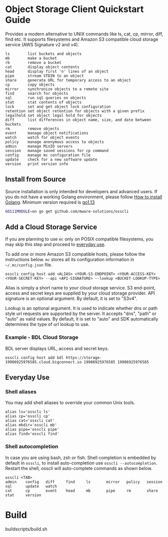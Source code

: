 # Object Storage Client Quickstart Guide

Provides a modern alternative to UNIX commands like ls, cat, cp, mirror, diff, find etc. It supports filesystems and Amazon S3 compatible cloud storage service (AWS Signature v2 and v4).

```
ls        list buckets and objects
mb        make a bucket
rb        remove a bucket
cat       display object contents
head      display first 'n' lines of an object
pipe      stream STDIN to an object
share     generate URL for temporary access to an object
cp        copy objects
mirror    synchronize objects to a remote site
find      search for objects
sql       run sql queries on objects
stat      stat contents of objects
lock      set and get object lock configuration
retention set object retention for objects with a given prefix
legalhold set object legal hold for objects
diff      list differences in object name, size, and date between buckets
rm        remove objects
event     manage object notifications
watch     watch for object events
policy    manage anonymous access to objects
admin     manage MinIO servers
session   manage saved sessions for cp command
config    manage mc configuration file
update    check for a new software update
version   print version info
```

## Install from Source
Source installation is only intended for developers and advanced users. If you do not have a working Golang environment, please follow [How to install Golang](https://golang.org/doc/install). Minimum version required is [go1.13](https://golang.org/dl/#stable)

```sh
GO111MODULE=on go get github.com/mware-solutions/osscli
```

## Add a Cloud Storage Service
If you are planning to use `mc` only on POSIX compatible filesystems, you may skip this step and proceed to [everyday use](#everyday-use).

To add one or more Amazon S3 compatible hosts, please follow the instructions below. `mc` stores all its configuration information in ``~/.mc/config.json`` file.

```
osscli config host add <ALIAS> <YOUR-S3-ENDPOINT> <YOUR-ACCESS-KEY> <YOUR-SECRET-KEY> --api <API-SIGNATURE> --lookup <BUCKET-LOOKUP-TYPE>
```

Alias is simply a short name to your cloud storage service. S3 end-point, access and secret keys are supplied by your cloud storage provider. API signature is an optional argument. By default, it is set to "S3v4".

Lookup is an optional argument. It is used to indicate whether dns or path style url requests are supported by the server. It accepts "dns", "path" or "auto" as valid values. By default, it is set to "auto" and SDK automatically determines the type of url lookup to use.

### Example - BDL Cloud Storage
BDL server displays URL, access and secret keys.

```
osscli config host add bdl https://storage-19986925976585.cloud.bigconnect.io 19986925976585 19986925976585
```

<a name="everyday-use"></a>
## Everyday Use

### Shell aliases
You may add shell aliases to override your common Unix tools.

```
alias ls='osscli ls'
alias cp='osscli cp'
alias cat='osscli cat'
alias mkdir='osscli mb'
alias pipe='osscli pipe'
alias find='osscli find'
```

### Shell autocompletion
In case you are using bash, zsh or fish. Shell completion is embedded by default in `osscli`, to install auto-completion use `osscli --autocompletion`. Restart the shell, osscli will auto-complete commands as shown below.

```
osscli <TAB>
admin    config   diff     find     ls       mirror   policy   session  sql      update   watch
cat      cp       event    head     mb       pipe     rm       share    stat     version
```

# Build
buildscripts/build.sh

